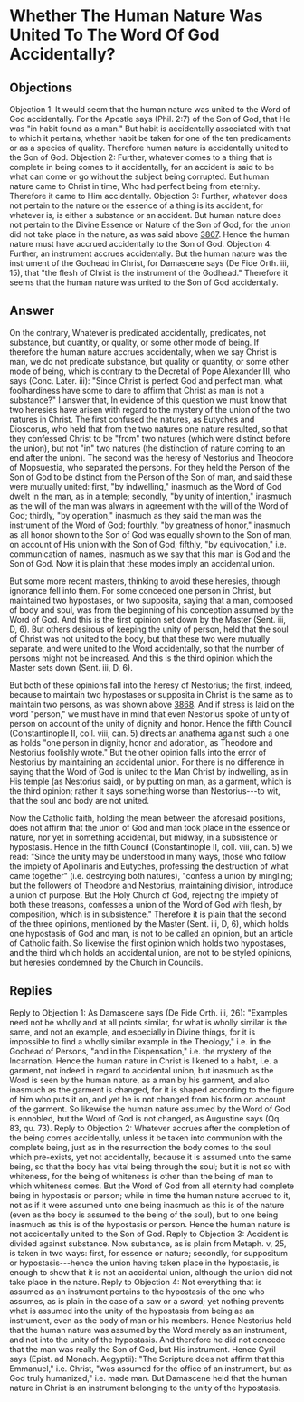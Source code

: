 # Whether The Human Nature Was United To The Word Of God Accidentally?
## Objections
Objection 1: It would seem that the human nature was united to the Word of God accidentally. For the Apostle says (Phil. 2:7) of the Son of God, that He was "in habit found as a man." But habit is accidentally associated with that to which it pertains, whether habit be taken for one of the ten predicaments or as a species of quality. Therefore human nature is accidentally united to the Son of God.
Objection 2: Further, whatever comes to a thing that is complete in being comes to it accidentally, for an accident is said to be what can come or go without the subject being corrupted. But human nature came to Christ in time, Who had perfect being from eternity. Therefore it came to Him accidentally.
Objection 3: Further, whatever does not pertain to the nature or the essence of a thing is its accident, for whatever is, is either a substance or an accident. But human nature does not pertain to the Divine Essence or Nature of the Son of God, for the union did not take place in the nature, as was said above [3867](A[1]). Hence the human nature must have accrued accidentally to the Son of God.
Objection 4: Further, an instrument accrues accidentally. But the human nature was the instrument of the Godhead in Christ, for Damascene says (De Fide Orth. iii, 15), that "the flesh of Christ is the instrument of the Godhead." Therefore it seems that the human nature was united to the Son of God accidentally.
## Answer
On the contrary, Whatever is predicated accidentally, predicates, not substance, but quantity, or quality, or some other mode of being. If therefore the human nature accrues accidentally, when we say Christ is man, we do not predicate substance, but quality or quantity, or some other mode of being, which is contrary to the Decretal of Pope Alexander III, who says (Conc. Later. iii): "Since Christ is perfect God and perfect man, what foolhardiness have some to dare to affirm that Christ as man is not a substance?"
I answer that, In evidence of this question we must know that two heresies have arisen with regard to the mystery of the union of the two natures in Christ. The first confused the natures, as Eutyches and Dioscorus, who held that from the two natures one nature resulted, so that they confessed Christ to be "from" two natures (which were distinct before the union), but not "in" two natures (the distinction of nature coming to an end after the union). The second was the heresy of Nestorius and Theodore of Mopsuestia, who separated the persons. For they held the Person of the Son of God to be distinct from the Person of the Son of man, and said these were mutually united: first, "by indwelling," inasmuch as the Word of God dwelt in the man, as in a temple; secondly, "by unity of intention," inasmuch as the will of the man was always in agreement with the will of the Word of God; thirdly, "by operation," inasmuch as they said the man was the instrument of the Word of God; fourthly, "by greatness of honor," inasmuch as all honor shown to the Son of God was equally shown to the Son of man, on account of His union with the Son of God; fifthly, "by equivocation," i.e. communication of names, inasmuch as we say that this man is God and the Son of God. Now it is plain that these modes imply an accidental union.

But some more recent masters, thinking to avoid these heresies, through ignorance fell into them. For some conceded one person in Christ, but maintained two hypostases, or two supposita, saying that a man, composed of body and soul, was from the beginning of his conception assumed by the Word of God. And this is the first opinion set down by the Master (Sent. iii, D, 6). But others desirous of keeping the unity of person, held that the soul of Christ was not united to the body, but that these two were mutually separate, and were united to the Word accidentally, so that the number of persons might not be increased. And this is the third opinion which the Master sets down (Sent. iii, D, 6).

But both of these opinions fall into the heresy of Nestorius; the first, indeed, because to maintain two hypostases or supposita in Christ is the same as to maintain two persons, as was shown above [3868](A[3]). And if stress is laid on the word "person," we must have in mind that even Nestorius spoke of unity of person on account of the unity of dignity and honor. Hence the fifth Council (Constantinople II, coll. viii, can. 5) directs an anathema against such a one as holds "one person in dignity, honor and adoration, as Theodore and Nestorius foolishly wrote." But the other opinion falls into the error of Nestorius by maintaining an accidental union. For there is no difference in saying that the Word of God is united to the Man Christ by indwelling, as in His temple (as Nestorius said), or by putting on man, as a garment, which is the third opinion; rather it says something worse than Nestorius---to wit, that the soul and body are not united.

Now the Catholic faith, holding the mean between the aforesaid positions, does not affirm that the union of God and man took place in the essence or nature, nor yet in something accidental, but midway, in a subsistence or hypostasis. Hence in the fifth Council (Constantinople II, coll. viii, can. 5) we read: "Since the unity may be understood in many ways, those who follow the impiety of Apollinaris and Eutyches, professing the destruction of what came together" (i.e. destroying both natures), "confess a union by mingling; but the followers of Theodore and Nestorius, maintaining division, introduce a union of purpose. But the Holy Church of God, rejecting the impiety of both these treasons, confesses a union of the Word of God with flesh, by composition, which is in subsistence." Therefore it is plain that the second of the three opinions, mentioned by the Master (Sent. iii, D, 6), which holds one hypostasis of God and man, is not to be called an opinion, but an article of Catholic faith. So likewise the first opinion which holds two hypostases, and the third which holds an accidental union, are not to be styled opinions, but heresies condemned by the Church in Councils.
## Replies
Reply to Objection 1: As Damascene says (De Fide Orth. iii, 26): "Examples need not be wholly and at all points similar, for what is wholly similar is the same, and not an example, and especially in Divine things, for it is impossible to find a wholly similar example in the Theology," i.e. in the Godhead of Persons, "and in the Dispensation," i.e. the mystery of the Incarnation. Hence the human nature in Christ is likened to a habit, i.e. a garment, not indeed in regard to accidental union, but inasmuch as the Word is seen by the human nature, as a man by his garment, and also inasmuch as the garment is changed, for it is shaped according to the figure of him who puts it on, and yet he is not changed from his form on account of the garment. So likewise the human nature assumed by the Word of God is ennobled, but the Word of God is not changed, as Augustine says (Qq. 83, qu. 73).
Reply to Objection 2: Whatever accrues after the completion of the being comes accidentally, unless it be taken into communion with the complete being, just as in the resurrection the body comes to the soul which pre-exists, yet not accidentally, because it is assumed unto the same being, so that the body has vital being through the soul; but it is not so with whiteness, for the being of whiteness is other than the being of man to which whiteness comes. But the Word of God from all eternity had complete being in hypostasis or person; while in time the human nature accrued to it, not as if it were assumed unto one being inasmuch as this is of the nature (even as the body is assumed to the being of the soul), but to one being inasmuch as this is of the hypostasis or person. Hence the human nature is not accidentally united to the Son of God.
Reply to Objection 3: Accident is divided against substance. Now substance, as is plain from Metaph. v, 25, is taken in two ways: first, for essence or nature; secondly, for suppositum or hypostasis---hence the union having taken place in the hypostasis, is enough to show that it is not an accidental union, although the union did not take place in the nature.
Reply to Objection 4: Not everything that is assumed as an instrument pertains to the hypostasis of the one who assumes, as is plain in the case of a saw or a sword; yet nothing prevents what is assumed into the unity of the hypostasis from being as an instrument, even as the body of man or his members. Hence Nestorius held that the human nature was assumed by the Word merely as an instrument, and not into the unity of the hypostasis. And therefore he did not concede that the man was really the Son of God, but His instrument. Hence Cyril says (Epist. ad Monach. Aegyptii): "The Scripture does not affirm that this Emmanuel," i.e. Christ, "was assumed for the office of an instrument, but as God truly humanized," i.e. made man. But Damascene held that the human nature in Christ is an instrument belonging to the unity of the hypostasis.